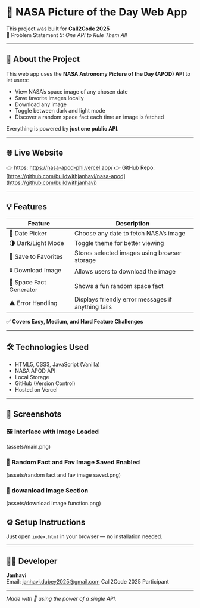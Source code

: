 # 🚀 NASA Picture of the Day Web App

This project was built for **Call2Code 2025**  
📌 Problem Statement 5: *One API to Rule Them All*

---

## 📖 About the Project

This web app uses the **NASA Astronomy Picture of the Day (APOD) API** to let users:

- View NASA’s space image of any chosen date
- Save favorite images locally
- Download any image
- Toggle between dark and light mode
- Discover a random space fact each time an image is fetched

Everything is powered by **just one public API**.

---

## 🌐 Live Website

👉 https: https://nasa-apod-phi.vercel.app/
👉 GitHub Repo: [https://github.com/buildwithjanhavi/nasa-apod](https://github.com/buildwithjanhavi)

---

## 💡 Features

| Feature | Description |
|--------|-------------|
| 📅 Date Picker | Choose any date to fetch NASA’s image |
| 🌗 Dark/Light Mode | Toggle theme for better viewing |
| 💾 Save to Favorites | Stores selected images using browser storage |
| ⬇️ Download Image | Allows users to download the image |
| 🌌 Space Fact Generator | Shows a fun random space fact |
| ⚠️ Error Handling | Displays friendly error messages if anything fails |

✅ **Covers Easy, Medium, and Hard Feature Challenges**

---

## 🛠️ Technologies Used

- HTML5, CSS3, JavaScript (Vanilla)
- NASA APOD API
- Local Storage
- GitHub (Version Control)
- Hosted on Vercel

---
## 📸 Screenshots

### 🖼️ Interface with Image Loaded
(assets/main.png)

### 🌙 Random Fact and Fav Image Saved Enabled
(assets/random fact and fav image saved.png)

### 💾 dowanload image Section
(assets/download image function.png)



## ⚙️ Setup Instructions

Just open `index.html` in your browser — no installation needed.

---

## 🧑‍💻 Developer

**Janhavi**  
Email: janhavi.dubey2025@gmail.com
Call2Code 2025 Participant

---

*Made with 💙 using the power of a single API.*
